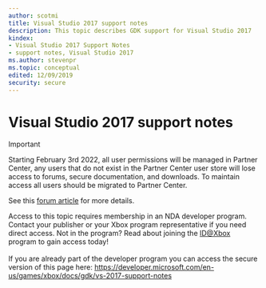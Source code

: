 ```yaml
---
author: scotmi
title: Visual Studio 2017 support notes
description: This topic describes GDK support for Visual Studio 2017
kindex:
- Visual Studio 2017 Support Notes
- support notes, Visual Studio 2017
ms.author: stevenpr
ms.topic: conceptual
edited: 12/09/2019
security: secure
---
```


# Visual Studio 2017 support notes
> [!IMPORTANT]
> Starting February 3rd 2022, all user permissions will be managed in Partner Center, any users that do not exist in the Partner Center user store will lose access to forums, secure documentation, and downloads. To maintain access all users should be migrated to Partner Center. <p></p>See this <a href="https://forums.xboxlive.com/articles/132187/breaking-change-user-access-for-forums-secure-docu.html">forum article</a> for more details.  

 Access to this topic requires membership in an NDA developer program. Contact your publisher or your Xbox program representative if you need direct access. Not in the program? Read about joining the <a href="https://www.xbox.com/Developers/id">ID@Xbox</a> program to gain access today!  <br/><br/>If you are already part of the developer program you can access the secure version of this page here: <a target="_blank" href="https://developer.microsoft.com/en-us/games/xbox/docs/gdk/vs-2017-support-notes">https://developer.microsoft.com/en-us/games/xbox/docs/gdk/vs-2017-support-notes</a>